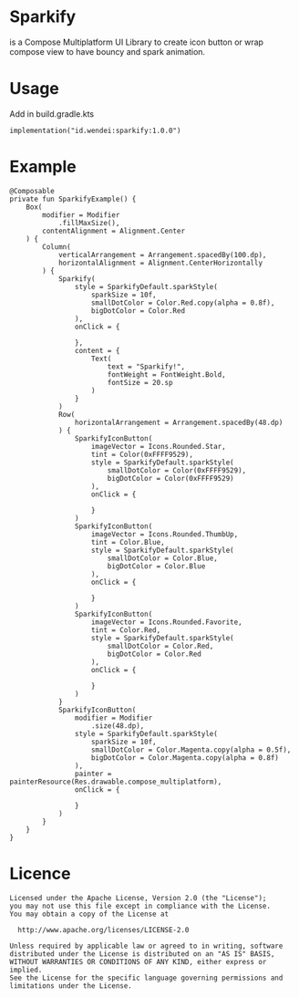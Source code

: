 # Sparkify

is a Compose Multiplatform UI Library to create icon button or wrap compose view to have bouncy and spark animation.

# Usage

Add in build.gradle.kts

    implementation("id.wendei:sparkify:1.0.0")

# Example

    @Composable
    private fun SparkifyExample() {
        Box(
            modifier = Modifier
                .fillMaxSize(),
            contentAlignment = Alignment.Center
        ) {
            Column(
                verticalArrangement = Arrangement.spacedBy(100.dp),
                horizontalAlignment = Alignment.CenterHorizontally
            ) {
                Sparkify(
                    style = SparkifyDefault.sparkStyle(
                        sparkSize = 10f,
                        smallDotColor = Color.Red.copy(alpha = 0.8f),
                        bigDotColor = Color.Red
                    ),
                    onClick = {
    
                    },
                    content = {
                        Text(
                            text = "Sparkify!",
                            fontWeight = FontWeight.Bold,
                            fontSize = 20.sp
                        )
                    }
                )
                Row(
                    horizontalArrangement = Arrangement.spacedBy(48.dp)
                ) {
                    SparkifyIconButton(
                        imageVector = Icons.Rounded.Star,
                        tint = Color(0xFFFF9529),
                        style = SparkifyDefault.sparkStyle(
                            smallDotColor = Color(0xFFFF9529),
                            bigDotColor = Color(0xFFFF9529)
                        ),
                        onClick = {
    
                        }
                    )
                    SparkifyIconButton(
                        imageVector = Icons.Rounded.ThumbUp,
                        tint = Color.Blue,
                        style = SparkifyDefault.sparkStyle(
                            smallDotColor = Color.Blue,
                            bigDotColor = Color.Blue
                        ),
                        onClick = {
    
                        }
                    )
                    SparkifyIconButton(
                        imageVector = Icons.Rounded.Favorite,
                        tint = Color.Red,
                        style = SparkifyDefault.sparkStyle(
                            smallDotColor = Color.Red,
                            bigDotColor = Color.Red
                        ),
                        onClick = {
    
                        }
                    )
                }
                SparkifyIconButton(
                    modifier = Modifier
                        .size(48.dp),
                    style = SparkifyDefault.sparkStyle(
                        sparkSize = 10f,
                        smallDotColor = Color.Magenta.copy(alpha = 0.5f),
                        bigDotColor = Color.Magenta.copy(alpha = 0.8f)
                    ),
                    painter = painterResource(Res.drawable.compose_multiplatform),
                    onClick = {
    
                    }
                )
            }
        }
    }

# Licence

    Licensed under the Apache License, Version 2.0 (the "License");
    you may not use this file except in compliance with the License.
    You may obtain a copy of the License at
    
      http://www.apache.org/licenses/LICENSE-2.0
    
    Unless required by applicable law or agreed to in writing, software
    distributed under the License is distributed on an "AS IS" BASIS,
    WITHOUT WARRANTIES OR CONDITIONS OF ANY KIND, either express or implied.
    See the License for the specific language governing permissions and
    limitations under the License.
